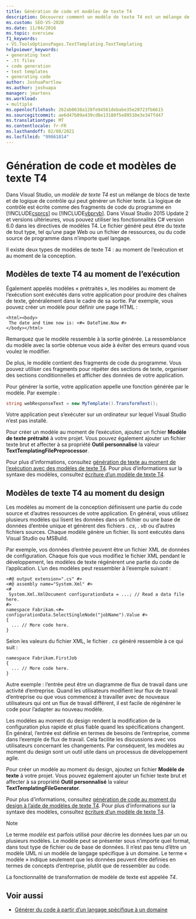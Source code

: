 ```yaml
---
title: Génération de code et modèles de texte T4
description: Découvrez comment un modèle de texte T4 est un mélange de blocs de texte et de logique de contrôle qui peut générer un fichier texte.
ms.custom: SEO-VS-2020
ms.date: 11/04/2016
ms.topic: overview
f1_keywords:
- VS.ToolsOptionsPages.TextTemplating.TextTemplating
helpviewer_keywords:
- generating text
- .tt files
- code generation
- text templates
- generating code
author: JoshuaPartlow
ms.author: joshuapa
manager: jmartens
ms.workload:
- multiple
ms.openlocfilehash: 262ab0638a128fe94561debabe35e20723fb6615
ms.sourcegitcommit: ae6d47b09a439cd0e13180f5e89510e3e347fd47
ms.translationtype: MT
ms.contentlocale: fr-FR
ms.lasthandoff: 02/08/2021
ms.locfileid: "99861814"
---
```

# <a name="code-generation-and-t4-text-templates"></a>Génération de code et modèles de texte T4

Dans Visual Studio, un *modèle de texte T4* est un mélange de blocs de texte et de logique de contrôle qui peut générer un fichier texte. La logique de contrôle est écrite comme des fragments de code du programme en [!INCLUDE[csprcs](../data-tools/includes/csprcs_md.md)] ou [!INCLUDE[vbprvb](../code-quality/includes/vbprvb_md.md)]. Dans Visual Studio 2015 Update 2 et versions ultérieures, vous pouvez utiliser les fonctionnalités C# version 6.0 dans les directives de modèles T4. Le fichier généré peut être du texte de tout type, tel qu’une page Web ou un fichier de ressources, ou du code source de programme dans n’importe quel langage.

Il existe deux types de modèles de texte T4 : au moment de l’exécution et au moment de la conception.

## <a name="run-time-t4-text-templates"></a>Modèles de texte T4 au moment de l’exécution

Également appelés modèles « prétraités », les modèles au moment de l’exécution sont exécutés dans votre application pour produire des chaînes de texte, généralement dans le cadre de sa sortie. Par exemple, vous pouvez créer un modèle pour définir une page HTML :

```
<html><body>
 The date and time now is: <#= DateTime.Now #>
</body></html>
```

Remarquez que le modèle ressemble à la sortie générée. La ressemblance du modèle avec la sortie obtenue vous aide à éviter des erreurs quand vous voulez le modifier.

De plus, le modèle contient des fragments de code du programme. Vous pouvez utiliser ces fragments pour répéter des sections de texte, organiser des sections conditionnelles et afficher des données de votre application.

Pour générer la sortie, votre application appelle une fonction générée par le modèle. Par exemple :

```csharp
string webResponseText = new MyTemplate().TransformText();
```

Votre application peut s’exécuter sur un ordinateur sur lequel Visual Studio n’est pas installé.

Pour créer un modèle au moment de l’exécution, ajoutez un fichier **Modèle de texte prétraité** à votre projet. Vous pouvez également ajouter un fichier texte brut et affecter à sa propriété **Outil personnalisé** la valeur **TextTemplatingFilePreprocessor**.

Pour plus d’informations, consultez [génération de texte au moment de l’exécution avec des modèles de texte T4](../modeling/run-time-text-generation-with-t4-text-templates.md). Pour plus d’informations sur la syntaxe des modèles, consultez [écriture d’un modèle de texte T4](../modeling/writing-a-t4-text-template.md).

## <a name="design-time-t4-text-templates"></a>Modèles de texte T4 au moment du design

Les modèles au moment de la conception définissent une partie du code source et d’autres ressources de votre application. En général, vous utilisez plusieurs modèles qui lisent les données dans un fichier ou une base de données d’entrée unique et génèrent des fichiers *. cs*, *. vb* ou d’autres fichiers sources. Chaque modèle génère un fichier. Ils sont exécutés dans Visual Studio ou MSBuild.

Par exemple, vos données d’entrée peuvent être un fichier XML de données de configuration. Chaque fois que vous modifiez le fichier XML pendant le développement, les modèles de texte régénèrent une partie du code de l’application. L’un des modèles peut ressembler à l’exemple suivant :

```
<#@ output extension=".cs" #>
<#@ assembly name="System.Xml" #>
<#
 System.Xml.XmlDocument configurationData = ...; // Read a data file here.
#>
namespace Fabrikam.<#= configurationData.SelectSingleNode("jobName").Value #>
{
  ... // More code here.
}
```

Selon les valeurs du fichier XML, le fichier *. cs* généré ressemble à ce qui suit :

```
namespace Fabrikam.FirstJob
{
  ... // More code here.
}
```

Autre exemple : l’entrée peut être un diagramme de flux de travail dans une activité d’entreprise. Quand les utilisateurs modifient leur flux de travail d’entreprise ou que vous commencez à travailler avec de nouveaux utilisateurs qui ont un flux de travail différent, il est facile de régénérer le code pour l’adapter au nouveau modèle.

Les modèles au moment du design rendent la modification de la configuration plus rapide et plus fiable quand les spécifications changent. En général, l’entrée est définie en termes de besoins de l’entreprise, comme dans l’exemple de flux de travail. Cela facilite les discussions avec vos utilisateurs concernant les changements. Par conséquent, les modèles au moment du design sont un outil utile dans un processus de développement agile.

Pour créer un modèle au moment du design, ajoutez un fichier **Modèle de texte** à votre projet. Vous pouvez également ajouter un fichier texte brut et affecter à sa propriété **Outil personnalisé** la valeur **TextTemplatingFileGenerator**.

Pour plus d’informations, consultez [génération de code au moment du design à l’aide de modèles de texte T4](../modeling/design-time-code-generation-by-using-t4-text-templates.md). Pour plus d’informations sur la syntaxe des modèles, consultez [écriture d’un modèle de texte T4](../modeling/writing-a-t4-text-template.md).

> [!NOTE]
> Le terme *modèle* est parfois utilisé pour décrire les données lues par un ou plusieurs modèles. Le modèle peut se présenter sous n’importe quel format, dans tout type de fichier ou de base de données. Il n’est pas tenu d’être un modèle UML ni un modèle de langage spécifique à un domaine. Le terme « modèle » indique seulement que les données peuvent être définies en termes de concepts d’entreprise, plutôt que de ressembler au code.

La fonctionnalité de transformation de modèle de texte est appelée *T4*.

## <a name="see-also"></a>Voir aussi

- [Générer du code à partir d’un langage spécifique à un domaine](../modeling/generating-code-from-a-domain-specific-language.md)
